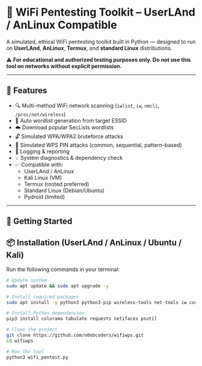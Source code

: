 # 🔐 WiFi Pentesting Toolkit – UserLAnd / AnLinux Compatible

A simulated, ethical WiFi pentesting toolkit built in Python — designed to run on **UserLAnd**, **AnLinux**, **Termux**, and **standard Linux** distributions.

⚠️ **For educational and authorized testing purposes only. Do not use this tool on networks without explicit permission.**

---

## 📌 Features

- 🔍 Multi-method WiFi network scanning (`iwlist`, `iw`, `nmcli`, `/proc/net/wireless`)
- 📂 Auto wordlist generation from target ESSID
- ☁️ Download popular SecLists wordlists
- 🔓 Simulated WPA/WPA2 bruteforce attacks
- 🔑 Simulated WPS PIN attacks (common, sequential, pattern-based)
- 📜 Logging & reporting
- 💡 System diagnostics & dependency check
- ✅ Compatible with:
  - UserLAnd / AnLinux
  - Kali Linux (VM)
  - Termux (rooted preferred)
  - Standard Linux (Debian/Ubuntu)
  - Pydroid (limited)

---

## 🚀 Getting Started

## 📦 Installation (UserLAnd / AnLinux / Ubuntu / Kali)

Run the following commands in your terminal:

```bash
# Update system
sudo apt update && sudo apt upgrade -y

# Install required packages
sudo apt install -y python3 python3-pip wireless-tools net-tools iw curl wget

# Install Python dependencies
pip3 install colorama tabulate requests netifaces psutil

# Clone the project
git clone https://github.com/n0obcoders/wifiwps.git
cd wifiwps

# Run the tool
python3 wifi_pentest.py

